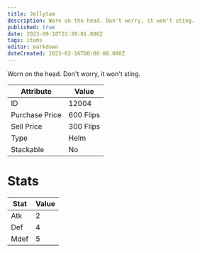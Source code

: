 ```yaml
---
title: Jellytam
description: Worn on the head. Don't worry, it won't sting.
published: true
date: 2023-09-10T22:39:01.000Z
tags: items
editor: markdown
dateCreated: 2023-02-16T00:00:00.000Z
---
```


Worn on the head. Don't worry, it won't sting.

|Attribute|Value|
|-|-|
|ID|12004|
|Purchase Price|600 Flips|
|Sell Price|300 Flips|
|Type|Helm|
|Stackable|No|

# Stats
|Stat|Value|
|-|-|
|Atk|2|
|Def|4|
|Mdef|5|
